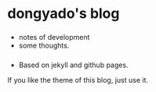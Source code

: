 dongyado's blog
=====

### 
- notes of development
- some thoughts.

### 
- Based on jekyll and github pages.

If you like the theme of this blog, just use it.
